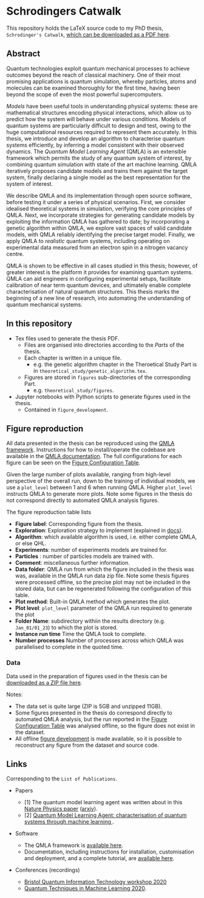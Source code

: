 # Schrodingers Catwalk

This repository holds the LaTeX source code to my PhD thesis, `Schrodinger's Catwalk`, 
[which can be downloaded as a PDF here](https://research-information.bris.ac.uk/ws/portalfiles/portal/286042492/SchrodingersCatwalk_79b355.pdf). 

## Abstract

Quantum technologies exploit quantum mechanical processes to achieve outcomes beyond the reach of classical machinery.
One of their most promising applications is quantum simulation, 
    whereby particles, atoms and molecules can be examined thoroughly for the first time, 
    having been beyond the scope of even the most powerful supercomputers. 

*Models* have been useful tools in understanding physical systems:
    these are mathematical structures encoding physical interactions,
    which allow us to predict how the system will behave under various conditions. 
Models of quantum systems are particularly difficult to design and test, 
    owing to the huge computational resources required to represent them accurately.
In this thesis, we introduce and develop an algorithm to characterise quantum systems efficiently, 
    by inferring a model consistent with their observed dynamics.
The *Quantum Model Learning Agent* (QMLA) is an extensible framework which permits 
    the study of any quantum system of interest, 
    by combining quantum simulation with state of the art machine learning.
QMLA iteratively proposes candidate models and trains them against the target system,
    finally declaring a single model as the best representation for the system of interest.  

We describe QMLA and its implementation through open source software,
    before testing it under a series of physical scenarios.
First, we consider idealised theoretical systems in simulation, 
    verifying the core principles of QMLA. 
Next, we incorporate strategies for generating candidate models
    by exploiting the information QMLA has gathered to date;
    by incorporating a genetic algorithm within QMLA, 
    we explore vast spaces of valid candidate models, with QMLA reliably identifying the precise target model.
Finally, we apply QMLA to *realistic* quantum systems, 
    including operating on experimental data measured from an electron spin in a nitrogen vacancy centre. 

QMLA is shown to be effective in all cases studied in this thesis;
    however, of greater interest is the platform it provides for examining quantum systems.
QMLA can aid engineers in configuring experimental setups, 
    facilitate calibration of near term quantum devices,
    and ultimately enable complete characterisation of natural quantum structures.
This thesis marks the beginning of a new line of research, 
    into automating the understanding of quantum mechanical systems.

## In this repository
* Tex files used to generate the thesis PDF. 
  * Files are organised into directories according to the *Parts* of the thesis.
  * Each chapter is written in a unique file.
    * e.g. the genetic algorithm chapter in the Theroetical Study Part is in ```theoretical_study/genetic_algorithm.tex```. 
  * Figures are stored in ```figures``` sub-directories of the corresponding Part.
    * e.g. ```theoretical_study/figures```.
* Jupyter notebooks with Python scripts to generate figures used in the thesis. 
  * Contained in ```figure_development```. 

## Figure reproduction
All data presented in the thesis can be reproduced using the [QMLA framework](https::/github.com/flynnbr11/QMLA). 
Instructions for how to install/operate the codebase are available in the [QMLA documentation](https://quantum-model-learning-agent.readthedocs.io/en/latest/).
The full configurations for each figure can be seen on the [Figure Configuration Table](https://github.com/flynnbr11/schrodingers_catwalk/blob/main/appendix/figures/figure_implementations.md). 

Given the large number of plots available, ranging from high-level perspective of the overall run, 
    down to the training of individual models, we use a ```plot_level``` between 1 and 6
    when running QMLA. 
Higher ```plot_level``` instructs QMLA to generate more plots.
Note some figures in the thesis do not correspond directly to automated QMLA analysis figures. 


The figure reproduction table lists

- **Figure label**: Corresponding figure from the thesis.
- **Exploration**: Exploration strategy to implement (explained in [docs](https://quantum-model-learning-agent.readthedocs.io/en/latest/)).
- **Algorithm**: which available algorithm is used, i.e. either complete QMLA, or else QHL.
- **Experiments**: number of experiments models are trained for.
- **Particles** : number of particles models are trained with.
- **Comment**: miscellaneous further information. 
- **Data folder**: QMLA run from which the figure included in the thesis was was, available in the QMLA run data zip file. Note some thesis figures were processed offline, so the precise plot may not be included in the stored data, but can be regenerated following the configuration of this table. 
- **Plot method**: Built-in QMLA method which generates the plot.
- **Plot level**: `plot_level` parameter of the QMLA run required to generate the plot
- **Folder 	Name**: subdirectory withiin the results directory (e.g. `Jan_01/01_23`) to which the plot is stored.
- **Instance run time** Time the QMLA took to complete. 
- **Number processes** Number of processes across which QMLA was parallelised to complete in the quoted time.

### Data
Data used in the preparation of figures used in the thesis can be [downloaded as a ZIP file here](https://drive.google.com/file/d/1tSMhjMccnvDvZGocN9avpbAvbpHhiWY8/view?usp=sharing).

Notes:
* The data set is quite large (ZIP is 5GB and unzipped 11GB).
* Some figures presented in the thesis do correspond directly to automated QMLA analysis, but the run reported in the [Figure Configuration Table](https://github.com/flynnbr11/schrodingers_catwalk/blob/main/appendix/figures/figure_implementations.md) was analysed offline, so the figure does not exist in the dataset. 
* All offline [figure development](https://github.com/flynnbr11/schrodingers_catwalk/tree/main/figure_development) is made available, so it is possible to reconstruct any figure from the dataset and source code. 

## Links
Corresponding to the `List of Publications`. 

* Papers
  * [1] The quantum model learning agent was written about in this [Nature Physics paper](https://www.nature.com/articles/s41567-021-01201-7) ([arxiv](https://arxiv.org/abs/2002.06169)). 
  * [2] [Quantum Model Learning Agent: characterisation of quantum systems through machine learning
](https://arxiv.org/abs/2112.08409).

* Software
  * The QMLA framework is [available here](https::/github.com/flynnbr11/QMLA). 
  * Documentation, including instructions for installation, customisation and deployment, and a complete tutorial, are [available here](https://quantum-model-learning-agent.readthedocs.io/en/latest/). 

* Conferences (recordings)
  * [Bristol Quantum Information Technology workshop 2020](https://www.youtube.com/watch?v=m0UPG0aA0gY) 
  * [Quantum Techniques in Machine Learning 2020](https://www.youtube.com/watch?v=MppHO9HB2is).
